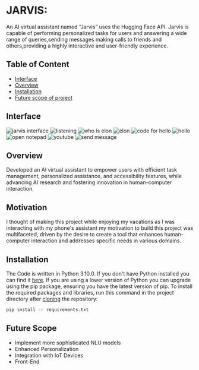 # JARVIS:
An AI virtual assistant named “Jarvis” uses the Hugging Face API. Jarvis is capable of performing personalized tasks for users and answering a wide range of queries,sending messages making calls to friends and others,providing a highly interactive and user-friendly experience.

## Table of Content
  * [Interface](#interface)
  * [Overview](#overview)
  * [Installation](#installation)
  * [Future scope of project](#future-scope)
  


## Interface
![jarvis interface](https://github.com/Akbar-ds/AI-Virtual-Assistant/assets/172882659/dff2db43-3410-460d-9ee0-9575a91d8ba4)
![listening](https://github.com/Akbar-ds/AI-Virtual-Assistant/assets/172882659/453145bc-b0f7-419d-8f0c-1e2e8b50a576)
![who is elon](https://github.com/Akbar-ds/AI-Virtual-Assistant/assets/172882659/8bcebb44-dc8c-49da-a7df-7ae334df2a2e)
![elon](https://github.com/Akbar-ds/AI-Virtual-Assistant/assets/172882659/9ee16652-1d12-411f-8891-628d4ed4ecbc)
![code for hello](https://github.com/Akbar-ds/AI-Virtual-Assistant/assets/172882659/b28b9906-75c3-42fe-b505-b52407861557)
![hello](https://github.com/Akbar-ds/AI-Virtual-Assistant/assets/172882659/e0b8b10c-5651-43d1-a735-e95f093f78e7)
![open notepad](https://github.com/Akbar-ds/AI-Virtual-Assistant/assets/172882659/f49823ac-3b42-46f8-99fd-9b89237c4e34)
![youtube](https://github.com/Akbar-ds/AI-Virtual-Assistant/assets/172882659/bf6bc08b-1a90-40b7-b617-8424f7abc525)
![send message](https://github.com/Akbar-ds/AI-Virtual-Assistant/assets/172882659/1a14d69e-ad2a-4409-869d-594cc583bb5b)


## Overview
Developed an AI virtual assistant to empower users with efficient task management, personalized assistance, and accessibility features, while advancing AI research and fostering innovation in human-computer interaction.

## Motivation
I thought of making this project while enjoying my vacations as I was interacting with my phone's assistant my motivation to build this project was multifaceted, driven by the desire to create a tool that enhances human-computer interaction and addresses specific needs in various domains.

## Installation
The Code is written in Python 3.10.0. If you don't have Python installed you can find it [here](https://www.python.org/downloads/). If you are using a lower version of Python you can upgrade using the pip package, ensuring you have the latest version of pip. To install the required packages and libraries, run this command in the project directory after [cloning](https://www.howtogeek.com/451360/how-to-clone-a-github-repository/) the repository:
```bash
pip install -r requirements.txt
```

## Future Scope

* Implement more sophisticated NLU models
* Enhanced Personalization
* Integration with IoT Devices
* Front-End 

